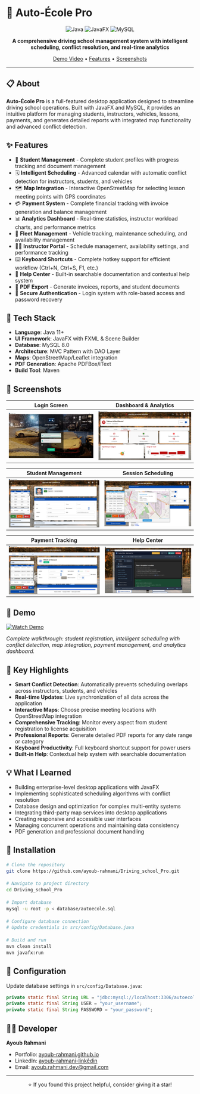 # 🚗 Auto-École Pro

<div align="center">

![Java](https://img.shields.io/badge/Java-ED8B00?style=for-the-badge&logo=openjdk&logoColor=white)
![JavaFX](https://img.shields.io/badge/JavaFX-ED8B00?style=for-the-badge&logo=java&logoColor=white)
![MySQL](https://img.shields.io/badge/MySQL-4479A1?style=for-the-badge&logo=mysql&logoColor=white)

**A comprehensive driving school management system with intelligent scheduling, conflict resolution, and real-time analytics**

[Demo Video](#-demo) • [Features](#-features) • [Screenshots](#-screenshots)

</div>

---

## 📋 About

**Auto-École Pro** is a full-featured desktop application designed to streamline driving school operations. Built with JavaFX and MySQL, it provides an intuitive platform for managing students, instructors, vehicles, lessons, payments, and generates detailed reports with integrated map functionality and advanced conflict detection.

## ✨ Features

- 👥 **Student Management** - Complete student profiles with progress tracking and document management
- 🗓️ **Intelligent Scheduling** - Advanced calendar with automatic conflict detection for instructors, students, and vehicles
- 🗺️ **Map Integration** - Interactive OpenStreetMap for selecting lesson meeting points with GPS coordinates
- 💳 **Payment System** - Complete financial tracking with invoice generation and balance management
- 📊 **Analytics Dashboard** - Real-time statistics, instructor workload charts, and performance metrics
- 🚙 **Fleet Management** - Vehicle tracking, maintenance scheduling, and availability management
- 👨‍🏫 **Instructor Portal** - Schedule management, availability settings, and performance tracking
- ⌨️ **Keyboard Shortcuts** - Complete hotkey support for efficient workflow (Ctrl+N, Ctrl+S, F1, etc.)
- 📱 **Help Center** - Built-in searchable documentation and contextual help system
- 📄 **PDF Export** - Generate invoices, reports, and student documents
- 🔐 **Secure Authentication** - Login system with role-based access and password recovery

## 🎯 Tech Stack

- **Language**: Java 11+
- **UI Framework**: JavaFX with FXML & Scene Builder
- **Database**: MySQL 8.0
- **Architecture**: MVC Pattern with DAO Layer
- **Maps**: OpenStreetMap/Leaflet integration
- **PDF Generation**: Apache PDFBox/iText
- **Build Tool**: Maven

## 📸 Screenshots

<div align="center">

| Login Screen | Dashboard & Analytics |
|-------------|----------------------|
| ![Login](screenshots/login.png) | ![Dashboard](screenshots/dashboard.png) |

| Student Management | Session Scheduling |
|-------------------|-------------------|
| ![Students](screenshots/students.png) | ![Sessions](screenshots/sessions.png) |

| Payment Tracking | Help Center |
|-----------------|-------------|
| ![Payments](screenshots/payments.png) | ![Help](screenshots/help.png) |

</div>

## 🎥 Demo

[![Watch Demo](https://img.shields.io/badge/🎬_Full_Demo-FF0000?style=for-the-badge&logo=youtube&logoColor=white)](https://www.youtube.com/watch?v=YOUR_VIDEO_ID)

*Complete walkthrough: student registration, intelligent scheduling with conflict detection, map integration, payment management, and analytics dashboard.*

## 🚀 Key Highlights

- **Smart Conflict Detection**: Automatically prevents scheduling overlaps across instructors, students, and vehicles
- **Real-time Updates**: Live synchronization of all data across the application
- **Interactive Maps**: Choose precise meeting locations with OpenStreetMap integration
- **Comprehensive Tracking**: Monitor every aspect from student registration to license acquisition
- **Professional Reports**: Generate detailed PDF reports for any date range or category
- **Keyboard Productivity**: Full keyboard shortcut support for power users
- **Built-in Help**: Contextual help system with searchable documentation

## 💡 What I Learned

- Building enterprise-level desktop applications with JavaFX
- Implementing sophisticated scheduling algorithms with conflict resolution
- Database design and optimization for complex multi-entity systems
- Integrating third-party map services into desktop applications
- Creating responsive and accessible user interfaces
- Managing concurrent operations and maintaining data consistency
- PDF generation and professional document handling

## 📝 Installation

```bash
# Clone the repository
git clone https://github.com/ayoub-rahmani/Driving_school_Pro.git

# Navigate to project directory
cd Driving_school_Pro

# Import database
mysql -u root -p < database/autoecole.sql

# Configure database connection
# Update credentials in src/config/Database.java

# Build and run
mvn clean install
mvn javafx:run
```

## 🔧 Configuration

Update database settings in `src/config/Database.java`:
```java
private static final String URL = "jdbc:mysql://localhost:3306/autoecole";
private static final String USER = "your_username";
private static final String PASSWORD = "your_password";
```

## 👨‍💻 Developer

**Ayoub Rahmani**

- Portfolio: [ayoub-rahmani.github.io](https://ayoub-rahmani.github.io)
- LinkedIn: [ayoub-rahmani-linkêdin](https://www.linkedin.com/in/ayoub-rahmani-linkêdin)
- Email: ayoub.rahmani.dev@gmail.com

---

<div align="center">

⭐ If you found this project helpful, consider giving it a star!

</div>
